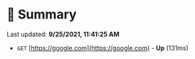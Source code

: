 # 📖 Summary
Last updated: **9/25/2021, 11:41:25 AM**

- `GET` [https://google.com](https://google.com) - **Up** (131ms)
